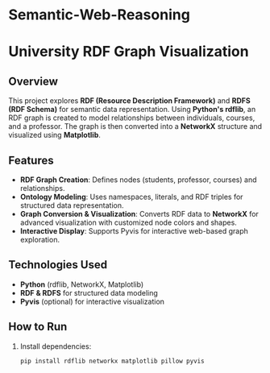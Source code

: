 # Semantic-Web-Reasoning

# University RDF Graph Visualization  

## Overview  
This project explores **RDF (Resource Description Framework)** and **RDFS (RDF Schema)** for semantic data representation. Using **Python's rdflib**, an RDF graph is created to model relationships between individuals, courses, and a professor. The graph is then converted into a **NetworkX** structure and visualized using **Matplotlib**.

## Features  
- **RDF Graph Creation**: Defines nodes (students, professor, courses) and relationships.  
- **Ontology Modeling**: Uses namespaces, literals, and RDF triples for structured data representation.  
- **Graph Conversion & Visualization**: Converts RDF data to **NetworkX** for advanced visualization with customized node colors and shapes.  
- **Interactive Display**: Supports Pyvis for interactive web-based graph exploration.  

## Technologies Used  
- **Python** (rdflib, NetworkX, Matplotlib)  
- **RDF & RDFS** for structured data modeling  
- **Pyvis** (optional) for interactive visualization  

## How to Run  
1. Install dependencies:  
   ```bash
   pip install rdflib networkx matplotlib pillow pyvis
